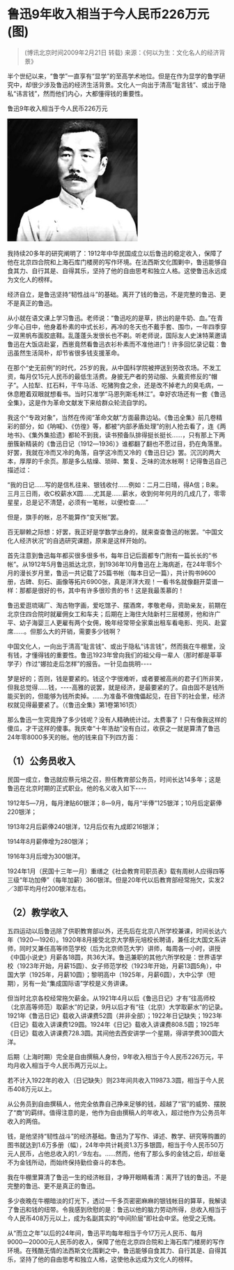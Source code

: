 # 鲁迅9年收入相当于今人民币226万元(图)
>(博讯北京时间2009年2月21日 转载)
>来源：《何以为生：文化名人的经济背景》

半个世纪以来，“鲁学”一直享有“显学”的至高学术地位。但是在作为显学的鲁学研究中，却很少涉及鲁迅的经济生活背景。文化人一向出于清高“耻言钱”、或出于隐私“讳言钱”，然而他们内心，大都懂得钱的重要性。 
    
鲁迅9年收入相当于今人民币226万元

![鲁迅](/images/200902211446z_special1.jpg)    


我持续20多年的研究阐明了：1912年中华民国成立以后鲁迅的稳定收入，保障了他在北京四合院和上海石库门楼房的写作环境。在法西斯文化围剿中，鲁迅能够自食其力、自行其是、自得其乐，坚持了他的自由思考和独立人格。这使鲁迅永远成为文化人的榜样。 

经济自立，是鲁迅坚持“韧性战斗”的基础。离开了钱的鲁迅，不是完整的鲁迅、更不是真正的鲁迅。 

从小就在语文课上学习鲁迅。老师说：“鲁迅吃的是草，挤出的是牛奶、血。”在青少年心目中，他身着朴素的中式长衫，再冷的冬天也不戴手套、围巾，一年四季穿一双黑帆布面胶底鞋。乱蓬蓬头发很长也不剃。听老师说，国际友人史沫特莱邀请鲁迅在大饭店赴宴，西崽竟然看鲁迅衣衫朴素而不准他进门！许多回忆录记载：鲁迅虽然生活简朴，却节省很多钱支援革命。 

在那个“史无前例”的时代，25岁的我，从中国科学院被押送到劳改农场。不发工资，每月仅15元人民币的最低生活费。身披无产者的劳动服、头戴资修反的“帽子”。人拉犁、扛石料，干牛马活、吃猪狗食之余，还是改不掉老九的臭毛病，一休息瞪着双眼就想看书。当时只准学“马恩列斯毛林江”。幸好农场还有一套《鲁迅全集》，这是作为革命文献发下来给群众轮流自学的。 

我这个“专政对象”，当然在传阅“革命文献”方面最靠边站。《鲁迅全集》前几卷精彩的部分，如《呐喊》、《仿徨》等，都被“内部矛盾处理”的别人抢去看了，连《两地书》、《集外集拾遗》都轮不到我，读书预备队排得挺长挺长……，只有那上下两册簇新精装的《鲁迅日记（1912―1936）》谁都翻了翻也不愿过目，扔在角落里。好罢，我就在冷而又冷的角落，自学这冷而又冷的《鲁迅日记》罢。沉沉的两大本，厚厚的千余页。那是多么枯燥、琐碎、繁复、乏味的流水帐啊！记得鲁迅自己描述过： 

“我的日记……写的是信札往来、银钱收付……例如：二月二日晴，得A信；B来。三月三日雨，收C校薪水X圆……尤其是……薪水，收到何年何月的几成几了，零零星星，总是记不清楚，必须有一笔帐，以便检查……” 

但是，旗手的帐，总不能算作“变天帐”罢。 

百无聊赖之际想：好罢，我正好是学数学出身的，就来查查鲁迅的帐罢。“中国文化人经济状况”的自选研究课题，原来是这样开始的。

首先注意到鲁迅每年都买很多很多书，每年日记后面都专门附有一篇长长的“书帐”。从1912年5月鲁迅抵达北京，到1936年10月鲁迅在上海病逝，在24年零5个月的漫长岁月里，鲁迅一共记载了25篇书帐（每本日记一篇），共计购书9600册，古碑、刻石、画像等拓片6900张，真是洋洋大观！一看书名就像翻开菜谱一样：那都是很好的书，其中有许多很珍贵的书！这是我最羡慕的！ 
    

    

鲁迅爱逛琉璃厂、淘古物字画，爱吃馆子、摆酒席，孝敬老母，资助亲友，前期在北京住四合院时就雇佣女工和车夫；后期在上海住大陆新村三层楼房，他和许广平、幼子海婴三人更雇有两个女佣，晚年经常带全家乘出租车看电影、兜风、赴宴席……。但那么大的开销，需要多少钱啊？ 

中国文化人，一向出于清高“耻言钱”、或出于隐私“讳言钱”，然而我在牛棚里，没有钱，才懂得钱的重要性。鲁迅1923年曾向我们的祖父母一辈人（那时都是莘莘学子）作过“娜拉走后怎样”的报告。一针见血挑明---- 

梦是好的；否则，钱是要紧的。钱这个字很难听，或者要被高尚的君子们所非笑，但我总觉得……钱，----高雅的说罢，就是经济，是最要紧的了。自由固不是钱所能买到的，但能够为钱所卖掉。……为准备不做傀儡起见，在目下的社会里，经济权就见得最要紧了。（《鲁迅全集》第1卷第161页） 

那么鲁迅一生究竟挣了多少钱呢？没有人精确统计过。太费事了！只有像我这样的傻瓜，才干这样的傻事。我庆幸“十年浩劫”没有白过，收获之一就是算清了鲁迅24年零8000多天的帐。他的钱来自下列四方面： 

## （1）公务员收入 

民国一成立，鲁迅就应蔡元培之召，担任教育部公务员，时间长达14多年；这是鲁迅在北京时期的正式职业。他的名义收入如下---- 

1912年5―7月，每月津贴60银洋；8―9月，每月“半俸”125银洋；10月后定薪俸220银洋； 

1913年2月后薪俸240银洋，12月后仅有九成即216银洋； 

1914年8月薪俸增为280银洋； 

1916年3月后增为300银洋。 

1924年1月（民国十三年一月）重缮之《社会教育司职员表》载有周树人应得四等三级“年功加俸”（每年加薪）360银洋。但是20年代以后教育部经常拖欠，实发2／3即平均月付200银洋左右。

## （2）教学收入 

五四运动以后鲁迅除了供职教育部以外，还先后在北京八所学校兼课，时间长达六年（1920―1926）。1920年8月接受北京大学蔡元培校长聘请，兼任北大国文系讲师，同时又兼任高等师范学校（后为北京师范大学）讲师，每周各一小时，讲授《中国小说史》月薪各18圆，共36大洋。鲁迅兼职的其他六所学校是：世界语学校（1923年开始，月薪15圆）、女子师范学校（1923年开始，月薪13圆5角），中国大学（1925年，月薪10圆）；黎明高中（1925年，月薪6圆），大中公学（短期），另有一处“集成国际语”学校是义务讲课。 

但当时北京各校经常拖欠薪金。从1921年4月以后《鲁迅日记》才有“往高师校（北京高等师范）取薪水”的记录，9月以后才有“往（北京）大学取薪水”的记录。1921年《鲁迅日记》载收入讲课费52圆（并非全部）；1922年日记缺失；1923年《日记》载收入讲课费129圆。1924年《日记》载收入讲课费808.5圆；1925年《日记》载收入讲课费728.3圆。其间他去西安讲学一个星期，得讲学费300圆大洋。 
    
后期（上海时期）完全是自由撰稿人身份，9年收入相当于今人民币226万元，平均月收入相当于今人民币两万元以上。 

若不计入1922年的收入（日记缺失）则23年间共收入119873.3圆，相当于今人民币408万元以上。 

从公务员到自由撰稿人，他完全依靠自己挣来足够的钱，超越了“官”的威势、摆脱了“商”的羁绊。值得注意的是，他作为自由撰稿人的年收入，超过他作为公务员年收入的两倍。 

钱，是他坚持“韧性战斗”的经济基础。鲁迅为了写作、译述、教学、研究等购置的图书就达到1.6万多册（幅），24年中共计耗资1.3万多银圆，相当于今人民币50万元人民币，占他总收入的1／9左右。……然而，他有了那么多的金钱之后，却丝毫不为金钱所动，而始终保持勤俭奋斗的本色。 

我在牛棚里算清了鲁迅一生的经济帐目，才睁开眼睛看清：离开了钱的鲁迅，不是完整的鲁迅、更不是真正的鲁迅。 

多少夜晚在牛棚暗淡的灯光下，透过一千多页密密麻麻的银钱帐目的算草，我解读了鲁迅和钱的纽带。令我感到欣慰的是：鲁迅以他的脑力劳动所得，总收入相当于今人民币408万元以上，成为名副其实的“中间阶层”即社会中坚。他受之无愧。 

从“而立之年”以后的24年间，鲁迅平均每年相当于今17万元人民币、每月9000―20000元人民币的收入，保障了他在北京四合院和上海石库门楼房的写作环境。在残酷无情的法西斯文化围剿之中，鲁迅能够自食其力、自行其是、自得其乐，坚持了他的自由思考和独立人格，这使他永远成为文化人的榜样。
